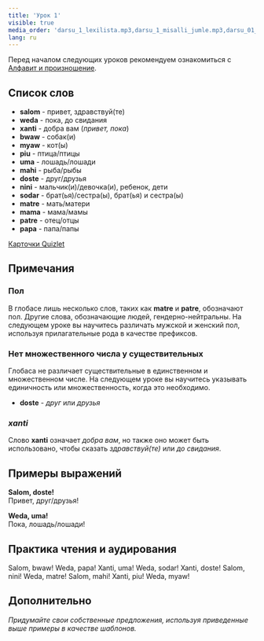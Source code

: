 ```yaml
---
title: 'Урок 1'
visible: true
media_order: 'darsu_1_lexilista.mp3,darsu_1_misalli_jumle.mp3,darsu_01_doxoli_abyasa.mp3'
lang: ru
---
```


Перед началом следующих уроков рекомендуем ознакомиться с [Алфавит и произношение](https://salif.github.io/gramati-fe-globasa/ru-gemini/abece-ji-lafuzu.html).

## Список слов

* **salom** - привет, здравствуй(те)
* **weda** - пока, до свидания
* **xanti** - добра вам (_привет, пока_)
* **bwaw** - собак(и)
* **myaw** - кот(ы)
* **piu** - птица/птицы
* **uma** - лошадь/лошади
* **mahi** - рыба/рыбы
* **doste** - друг/друзья
* **nini** - мальчик(и)/девочка(и), ребенок, дети
* **sodar** - брат(ья)/сестра(ы), брат(ья) и сестра(ы)
* **matre** - мать/матери
* **mama** - мама/мамы
* **patre** - отец/отцы
* **papa** - папа/папы

[Карточки Quizlet](https://quizlet.com/555796313/globasa-101-lesson-1-flash-cards/)

## Примечания
### Пол

В глобасе лишь несколько слов, таких как **matre** и **patre**, обозначают пол. Другие слова, обозначающие людей, гендерно-нейтральны. На следующем уроке вы научитесь различать мужской и женский пол, используя прилагательные рода в качестве префиксов.
 
### Нет множественного числа у существительных

Глобаса не различает существительные в единственном и множественном числе. На следующем уроке вы научитесь указывать единичность или множественность, когда это необходимо.

* **doste** - _друг_ или _друзья_

### _xanti_

Слово **xanti** означает _добра вам_, но также оно может быть использовано, чтобы сказать _здравствуй(те)_ или _до свидания_. 

## Примеры выражений

**Salom, doste!**  
Привет, друг/друзья!

**Weda, uma!**  
Пока, лошадь/лошади!

## Практика чтения и аудирования

Salom, bwaw! Weda, papa! Xanti, uma! Weda, sodar! Xanti, doste! Salom, nini! Weda, matre! Salom, mahi! Xanti, piu! Weda, myaw!

## Дополнительно

_Придумайте свои собственные предложения, используя приведенные выше примеры в качестве шаблонов._
